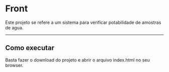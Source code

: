 # Front

Este projeto se refere a um sistema para verificar potabilidade de amostras de agua.



---
## Como executar

Basta fazer o download do projeto e abrir o arquivo index.html no seu browser.
